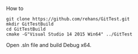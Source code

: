 How to
```
git clone https://github.com/rehans/GitTest.git
mkdir GitTestBuild
cd GitTestBuild
cmake -G"Visual Studio 14 2015 Win64" ../GitTest
```

Open .sln file and build Debug x64.
